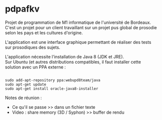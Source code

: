 # pdpafkv
<p>
Projet de programmation de M1 informatique de l'université de Bordeaux.
C'est un projet pour un client travaillant sur un projet pus global de prosodie selon les pays et les cultures d'origine.
</p>
<p>
L'application est une interface graphique permettant de réaliser des tests sur prosodiques des sujets.
</p>
<p>
L'application nécessite l'installation de Java 8 (JDK et JRE).<br>
Sur Ubuntu (et autres distributions compatibles, il faut installer cette solution avec un PPA externe :
</p>
<code>
sudo add-apt-repository ppa:webupd8team/java
sudo apt-get update
sudo apt-get install oracle-java8-installer
</code>
<p>
Notes de réunion :<br>
</p>
<ul>
<li>Ce qu'il se passe >> dans un fichier texte</li>
<li>Video : share memory (3D / Syphon) >> buffer de rendu</li>
</ul>
